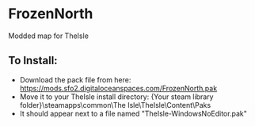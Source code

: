 # FrozenNorth
Modded map for TheIsle

## To Install:

- Download the pack file from here: https://mods.sfo2.digitaloceanspaces.com/FrozenNorth.pak
- Move it to your TheIsle install directory: {Your steam library folder}\steamapps\common\The Isle\TheIsle\Content\Paks
- It should appear next to a file named "TheIsle-WindowsNoEditor.pak"
